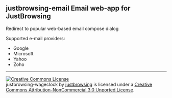 justbrowsing-email Email web-app for JustBrowsing
---------------------------------------------------
Redirect to popular web-based email compose dialog

Supported e-mail providers:
* Google
* Microsoft
* Yahoo
* Zoho

-------------------------
<a rel="license" href="http://creativecommons.org/licenses/by-nc/3.0/deed.en_US"><img alt="Creative Commons License" style="border-width:0" src="http://i.creativecommons.org/l/by-nc/3.0/88x31.png" /></a><br /><span xmlns:dct="http://purl.org/dc/terms/" property="dct:title">justbrowsing-wageclock</span> by <a xmlns:cc="http://creativecommons.org/ns#" href="https://github.com/justbrowsing/justbrowsing-wageclock" property="cc:attributionName" rel="cc:attributionURL">justbrowsing</a> is licensed under a <a rel="license" href="http://creativecommons.org/licenses/by-nc/3.0/deed.en_US">Creative Commons Attribution-NonCommercial 3.0 Unported License</a>.
